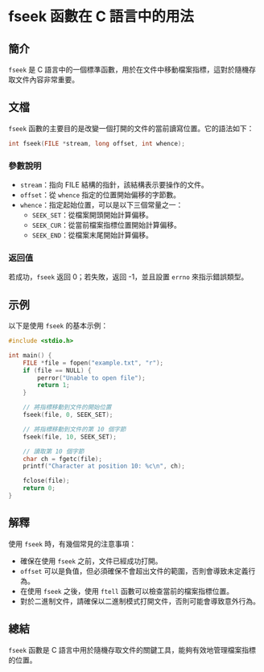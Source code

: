 <!--
Meta Description: # fseek 函數在 C 語言中的用法 ## 簡介 `fseek` 是 C 語言中的一個標準函數，用於在文件中移動檔案指標，這對於隨機存取文件內容非常重要。 ## 文檔 `fseek` 函數的主要目的是改變一個打開的文件的當前讀寫位置。它的語法如下： ```c int fseek(FILE *st...
Meta Keywords: fseek, file, int, offset, whence
-->

# fseek 函數在 C 語言中的用法

## 簡介
`fseek` 是 C 語言中的一個標準函數，用於在文件中移動檔案指標，這對於隨機存取文件內容非常重要。

## 文檔
`fseek` 函數的主要目的是改變一個打開的文件的當前讀寫位置。它的語法如下：

```c
int fseek(FILE *stream, long offset, int whence);
```

### 參數說明
- `stream`：指向 FILE 結構的指針，該結構表示要操作的文件。
- `offset`：從 `whence` 指定的位置開始偏移的字節數。
- `whence`：指定起始位置，可以是以下三個常量之一：
  - `SEEK_SET`：從檔案開頭開始計算偏移。
  - `SEEK_CUR`：從當前檔案指標位置開始計算偏移。
  - `SEEK_END`：從檔案末尾開始計算偏移。

### 返回值
若成功，`fseek` 返回 0；若失敗，返回 -1，並且設置 `errno` 來指示錯誤類型。

## 示例
以下是使用 `fseek` 的基本示例：

```c
#include <stdio.h>

int main() {
    FILE *file = fopen("example.txt", "r");
    if (file == NULL) {
        perror("Unable to open file");
        return 1;
    }

    // 將指標移動到文件的開始位置
    fseek(file, 0, SEEK_SET);

    // 將指標移動到文件的第 10 個字節
    fseek(file, 10, SEEK_SET);

    // 讀取第 10 個字節
    char ch = fgetc(file);
    printf("Character at position 10: %c\n", ch);

    fclose(file);
    return 0;
}
```

## 解釋
使用 `fseek` 時，有幾個常見的注意事項：
- 確保在使用 `fseek` 之前，文件已經成功打開。
- `offset` 可以是負值，但必須確保不會超出文件的範圍，否則會導致未定義行為。
- 在使用 `fseek` 之後，使用 `ftell` 函數可以檢查當前的檔案指標位置。
- 對於二進制文件，請確保以二進制模式打開文件，否則可能會導致意外行為。

## 總結
`fseek` 函數是 C 語言中用於隨機存取文件的關鍵工具，能夠有效地管理檔案指標的位置。